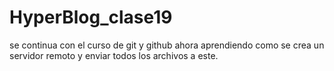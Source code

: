 # HyperBlog_clase19
se continua con el curso de git y github ahora aprendiendo como se crea un servidor remoto y enviar todos los archivos a este.
